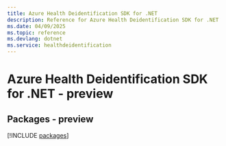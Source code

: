 ```yaml
---
title: Azure Health Deidentification SDK for .NET
description: Reference for Azure Health Deidentification SDK for .NET
ms.date: 04/09/2025
ms.topic: reference
ms.devlang: dotnet
ms.service: healthdeidentification
---
```

# Azure Health Deidentification SDK for .NET - preview
## Packages - preview
[!INCLUDE [packages](health-deidentification-index.md)]